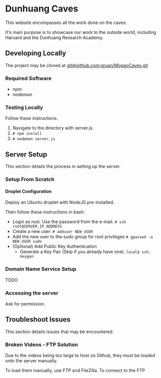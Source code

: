 # Dunhuang Caves
This website encompasses all the work done on the caves.

It's main purpose is to showcase our work to the outside world, including
Harvard and the Dunhuang Research Academy.

## Developing Locally
The project may be cloned at [git@github.com:gruan/MogaoCaves.git](git@github.com:gruan/MogaoCaves.git)

### Required Software
- npm
- nodemon

### Testing Locally
Follow these instructions.

1. Navigate to the directory with server.js.
2. `# npm install`
3. `# nodemon server.js`

## Server Setup
This section details the process in setting up the server.

### Setup From Scratch
#### Droplet Configuration
Deploy an Ubuntu droplet with NodeJS pre-installed.

Then follow these instructions in bash:
- Login as root. Use the password from the e-mail.
`# ssh root@SERVER_IP_ADDRESS`
- Create a new user.
`# adduser NEW_USER`
- Add the new user to the sudo group for root privileges
`# gpasswd -a NEW_USER sudo`
- (Optional) Add Public Key Authentication
  - Generate a Key Pair (Skip if you already have one).
`local$ ssh-keygen`






### Domain Name Service Setup
TODO

### Accessing the server
Ask for permission.

## Troubleshoot Issues
This section details issues that may be encountered.

### Broken Videos - FTP Solution
Due to the videos being too large to host on Github, they must be loaded onto
the server manually.

To load them manually, use FTP and FileZilla.
To connect to the FTP
